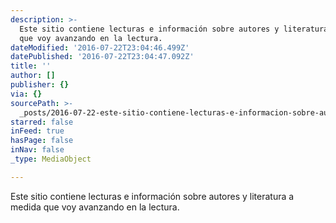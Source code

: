 ```yaml
---
description: >-
  Este sitio contiene lecturas e información sobre autores y literatura a medida
  que voy avanzando en la lectura.
dateModified: '2016-07-22T23:04:46.499Z'
datePublished: '2016-07-22T23:04:47.092Z'
title: ''
author: []
publisher: {}
via: {}
sourcePath: >-
  _posts/2016-07-22-este-sitio-contiene-lecturas-e-informacion-sobre-autores-y-l.md
starred: false
inFeed: true
hasPage: false
inNav: false
_type: MediaObject

---
```

Este sitio contiene lecturas e información sobre autores y literatura a medida que voy avanzando en la lectura.